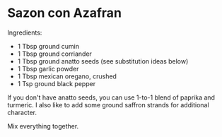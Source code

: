 # Sazon con Azafran

Ingredients:

* 1 Tbsp ground cumin
* 1 Tbsp ground corriander
* 1 Tbsp ground anatto seeds (see substitution ideas below)
* 1 Tbsp garlic powder
* 1 Tbsp mexican oregano, crushed
* 1 Tsp ground black pepper

If you don't have anatto seeds, you can use 1-to-1 blend of paprika and turmeric. I also like to add some ground 
saffron strands for additional character.

Mix everything together. 
